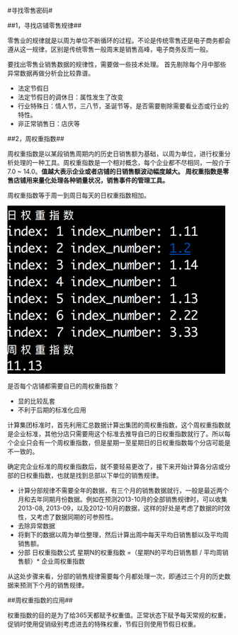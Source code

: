 #寻找零售密码#

##1，寻找店铺零售规律##

零售业的规律就是以周为单位不断循环的过程。不论是传统零售还是电子商务都会遵从这一规律，区别是传统零售一般周末是销售高峰，电子商务反而一般。

要找出零售业销售数据的规律性，需要做一些技术处理。 首先剔除每个月中那些异常数据再做分析会比较靠谱。

* 法定节假日
* 法定节假日的调休日：属性发生了改变
* 行业特殊日：情人节，三八节，圣诞节等，是否需要剔除需要看业态或行业的特性。
* 非正常销售日：店庆等

##2，周权重指数##

周权重指数是以某段销售周期内的历史日销售额为基础，以周为单位，进行权重分析处理的一种工具。周权重指数是一个相对概念，每个企业都不尽相同，一般介于7.0 ~ 14.0。**值越大表示企业或者店铺的日销售额波动幅度越大。 周权重指数是零售店铺用来量化处理各种销量状况，销售事件的管理工具。**

周权重指数等于周一到周日每天的日权重指数相加。

![](../img/权重指数计算.png)

是否每个店铺都需要自已的周权重指数？

* 显的比较乱套
* 不利于后期的标准化应用

计算集团标准时，首先利用汇总数据计算出集团的周权重指数，这个周权重指数就是企业标准，其他分店只需要用这个标准去推导自已的日权重指数就行了。所以每个企业只会有一个周权重指数，但是星期一至星期日的日权重指数每个分店可能是不一致的。


确定完企业标准的周权重指数后，就不要轻易更改了，接下来开始计算各分店或分部的日权重指数，也就是找到总部以下单位的销售规律。

* 计算分部规律不需要全年的数据，有三个月的销售数据就行，一般是最近两个月和去年同期月份数据。例如在预测2013-10月的全部销售规律时，可以收集2013-08, 2013-09，以及2012-10月的数据，这样的好处是考虑了数据的时效性，又考虑了数据同期的可参照性。
* 去除异常数据
* 将剩下的数据以周为单位整理，然后计算出周中每天平均日销售额以及平均周销售额。
* 分部 日权重指数公式 星期N的权重指数 =（星期N的平均日销售额 / 平均周销售额）* 企业周权重指数



从这处步骤来看，分部的销售规律需要每个月都处理一次，即通过三个月的历史数据来预测下个月的销售规律。

##周权重指数的应用##

权重指数的目的是为了给365天都赋予权重值。正常状态下赋予每天常规的权重，促销时使用促销级别考虑进去的特殊权重，节假日则使用节假日权重。






